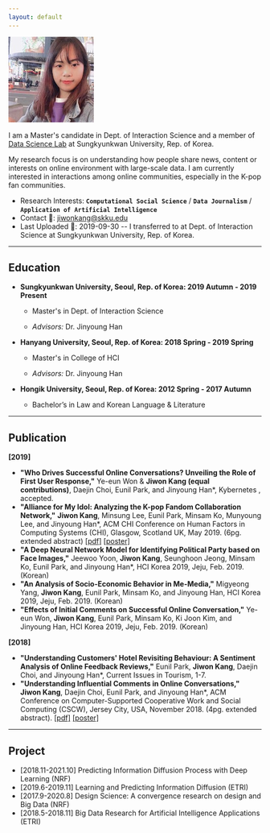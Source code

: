 ```yaml
---
layout: default
---
```


<img class="profile-picture" src="jiwon_profile.jpg">

I am a Master's candidate in Dept. of Interaction Science and a member of [Data Science Lab](ds.hanyang.ac.kr) at Sungkyunkwan University, Rep. of Korea.

My research focus is on understanding how people share news, content or interests on online environment with large-scale data. I am currently interested in interactions among online communities, especially in the K-pop fan communities.

- Research Interests: **`Computational Social Science`** / **`Data Journalism`** / **`Application of Artificial Intelligence`**
- Contact 📩: [jiwonkang@skku.edu](mailto:jiwonkang@skku.edu)
- Last Uploaded 🎉: 2019-09-30 -- I transferred to at Dept. of Interaction Science at Sungkyunkwan University, Rep. of Korea.
---

## Education

- **Sungkyunkwan University, Seoul, Rep. of Korea: 2019 Autumn - 2019 Present**

  - Master's in Dept. of Interaction Science

  - *Advisors:* Dr. Jinyoung Han

- **Hanyang University, Seoul, Rep. of Korea: 2018 Spring - 2019 Spring**

  - Master's in College of HCI

  - *Advisors:* Dr. Jinyoung Han

- **Hongik University, Seoul, Rep. of Korea: 2012 Spring - 2017 Autumn**

  - Bachelor’s in Law and Korean Language & Literature

---

## Publication

**[2019]**

- **"Who Drives Successful Online Conversations? Unveiling the Role of First User Response,"** Ye-eun Won & **Jiwon Kang (equal contributions)**, Daejin Choi, Eunil Park, and Jinyoung Han*, Kybernetes , accepted.
- **"Alliance for My Idol: Analyzing the K-pop Fandom Collaboration Network,"** **Jiwon Kang**, Minsung Lee, Eunil Park, Minsam Ko, Munyoung Lee, and Jinyoung Han*, ACM CHI Conference on Human Factors in Computing Systems (CHI), Glasgow, Scotland UK, May 2019. (6pg. extended abstract) [\[pdf\]](resources/chi19lbw.pdf) [\[poster\]](resources/chi19lbwPoster.pdf)
- **"A Deep Neural Network Model for Identifying Political Party based on Face Images,"** Jeewoo Yoon, **Jiwon Kang**, Seunghoon Jeong, Minsam Ko, Eunil Park, and Jinyoung Han*, HCI Korea 2019, Jeju, Feb. 2019. (Korean)
- **"An Analysis of Socio-Economic Behavior in Me-Media,"** Migyeong Yang, **Jiwon Kang**, Eunil Park, Minsam Ko, and Jinyoung Han, HCI Korea 2019, Jeju, Feb. 2019. (Korean)
- **"Effects of Initial Comments on Successful Online Conversation,"** Ye-eun Won, **Jiwon Kang**, Eunil Park, Minsam Ko, Ki Joon Kim, and Jinyoung Han, HCI Korea 2019, Jeju, Feb. 2019. (Korean)

**[2018]**

- **"Understanding Customers' Hotel Revisiting Behaviour: A Sentiment Analysis of Online Feedback Reviews,"** Eunil Park, **Jiwon Kang**, Daejin Choi, and Jinyoung Han*, Current Issues in Tourism, 1-7.
- **"Understanding Influential Comments in Online Conversations,"** **Jiwon Kang**, Daejin Choi, Eunil Park, and Jinyoung Han*, ACM Conference on Computer-Supported Cooperative Work and Social Computing (CSCW), Jersey City, USA, November 2018. (4pg. extended abstract). [\[pdf\]](resources/cscw18ea.pdf) [\[poster\]](resources/cscw18eaPoster.pdf)

---

## Project

- [2018.11-2021.10] Predicting Information Diffusion Process with Deep Learning (NRF)
- [2019.6-2019.11] Learning and Predicting Information Diffusion (ETRI)
- [2017.9-2020.8] Design Science: A convergence research on design and Big Data (NRF)
- [2018.5-2018.11] Big Data Research for Artificial Intelligence Applications (ETRI)
